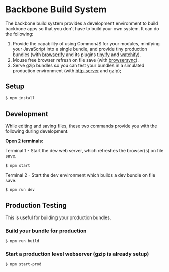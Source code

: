 # Backbone Build System

The backbone build system provides a development environment to build backbone apps so that you don't have to build your own system. It can do the following:

1. Provide the capability of using CommonJS for your modules, minifying your JavaScript into a single bundle, and provide tiny production bundles (with [browserify](https://browserify.org/) and its plugins [tinyify](https://www.npmjs.com/package/tinyify) and [watchify](https://www.npmjs.com/package/watchify)).
2. Mouse free browser refresh on file save (with [browsersync](https://browsersync.io/)).
3. Serve gzip bundles so you can test your bundles in a simulated production environment (with [http-server](https://www.npmjs.com/package/http-server) and gzip);

## Setup

```bash
$ npm install
```

## Development

While editing and saving files, these two commands provide you with the following during development.

**Open 2 terminals:**

Terminal 1 - Start the dev web server, which refreshes the browser(s) on file save.

```bash
$ npm start
```

Terminal 2 - Start the dev environment which builds a dev bundle on file save.

```bash
$ npm run dev
```

## Production Testing

This is useful for building your production bundles.

### Build your bundle for production

```bash
$ npm run build
```

### Start a production level webserver (gzip is already setup)

```bash
$ npm start-prod
```
